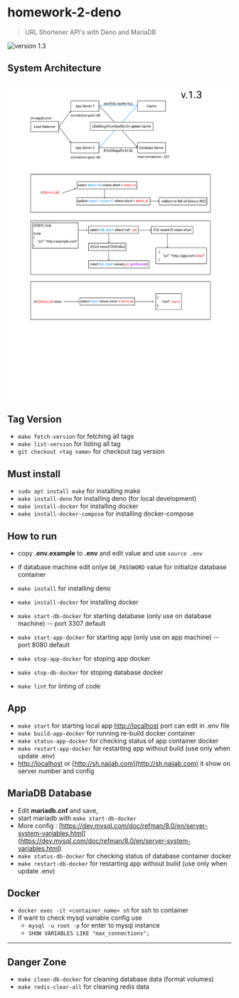 # homework-2-deno

> URL Shortener API's with Deno and MariaDB

![version 1.3](https://img.shields.io/badge/version-v.1.3-blue)

## System Architecture

![System Architecture](./system-arch-v3.png)

## Tag Version

- `make fetch-version` for fetching all tags
- `make list-version` for listing all tag
- `git checkout <tag name>` for checkout tag version

## Must install

- `sudo apt install make` for installing make
- `make install-deno` for installing deno (for local development)
- `make install-docker` for installing docker
- `make install-docker-compose` for installing docker-compose

## How to run

- copy **.env.example** to **.env** and edit value and use `source .env`
- if database machine edit onlye `DB_PASSWORD` value for initialize database
  container

- `make install` for installing deno
- `make install-docker` for installing docker
- `make start-db-docker` for starting database (only use on database machine) --
  port 3307 default
- `make start-app-docker` for starting app (only use on app machine) -- port
  8080 default
- `make stop-app-docker` for stoping app docker
- `make stop-db-docker` for stoping database docker
- `make lint` for linting of code

## App

- `make start` for starting local app [http://localhost](http://localhost) port
  can edit in .env file
- `make build-app-docker` for running re-build docker container
- `make status-app-docker` for checking status of app container docker
- `make restart-app-docker` for restarting app without build (use only when
  update .env)
- [http://localhost](http://localhost) or
  [http://sh.naijab.com](http://sh.naijab.com) it show on server number and
  config

## MariaDB Database

- Edit **mariadb.cnf** and save,
- start mariadb with `make start-db-docker`
- More config :
  [https://dev.mysql.com/doc/refman/8.0/en/server-system-variables.html](https://dev.mysql.com/doc/refman/8.0/en/server-system-variables.html)
- `make status-db-docker` for checking status of database container docker
- `make restart-db-docker` for restarting app without build (use only when
  update .env)

## Docker

- `docker exec -it <container_name> sh` for ssh to container
- if want to check mysql variable config use
  - `mysql -u root -p` for enter to mysql instance
  - `SHOW VARIABLES LIKE "max_connections";`

---

## Danger Zone

- `make clean-db-docker` for cleaning database data (format volumes)
- `make redis-clear-all` for cleaning redis data